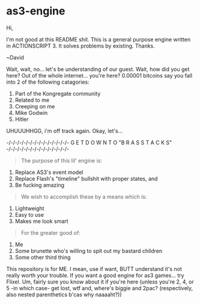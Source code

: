 # as3-engine

Hi,

I'm not good at this README shit. This is a general purpose engine written in ACTIONSCRIPT 3. It solves problems by existing. Thanks.

~David


Wait, wait, no... let's be understanding of our guest. Wait, how did you get here? Out of the whole internet... you're here? 
0.00001 bitcoins say you fall into 2 of the following catagories: 

1) Part of the Kongregate community 
2) Related to me 
3) Creeping on me 
4) Mike Godwin
5) Hitler

UHUUUHHGG, i'm off track again. Okay, let's...


-/-/-/-/-/-/-/-/-/-/-/-/-/-/- G E T  D O W N  T O  "B R A S S  T A C K S" -/-/-/-/-/-/-/-/-/-/-/-/-/-/-


> The purpose of this lil' engine is:

1) Replace AS3's event model 
2) Replace Flash's "timeline" bullshit with proper states, and 
3) Be fucking amazing


> We wish to accomplish these by a means which is:

1) Lightweight
2) Easy to use
3) Makes me look smart


> For the greater good of:

1) Me
2) Some brunette who's willing to spit out my bastard children
3) Some other third thing



This repository is for ME. I mean, use if want, BUTT understand it's not really worth your trouble. If you want a good engine
for as3 games... try Flixel. Um, fairly sure you know about it if you're here (unless you're 2, 4, or 5 -in which case- get lost,
wtf and, where's biggie and 2pac? (respectively, also nested parenthetics b'cas why naaaaht?))
